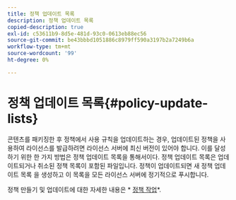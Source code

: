 ```yaml
---
title: 정책 업데이트 목록
description: 정책 업데이트 목록
copied-description: true
exl-id: c53611b9-8d5e-481d-93c0-0613eb88ec56
source-git-commit: be43bbbd1051886c8979ff590a3197b2a7249b6a
workflow-type: tm+mt
source-wordcount: '99'
ht-degree: 0%

---
```


# 정책 업데이트 목록{#policy-update-lists}

콘텐츠를 패키징한 후 정책에서 사용 규칙을 업데이트하는 경우, 업데이트된 정책을 사용하여 라이선스를 발급하려면 라이선스 서버에 최신 버전이 있어야 합니다. 이를 달성하기 위한 한 가지 방법은 정책 업데이트 목록을 통해서이다. 정책 업데이트 목록은 업데이트되거나 취소된 정책 목록이 포함된 파일입니다. 정책이 업데이트되면 새 정책 업데이트 목록 을 생성하고 이 목록을 모든 라이선스 서버에 정기적으로 푸시합니다.

정책 만들기 및 업데이트에 대한 자세한 내용은 * [정책 작업](../../aaxs-protecting-content/content-working-with-policies/content-working-with-policies-overview.md)*.
